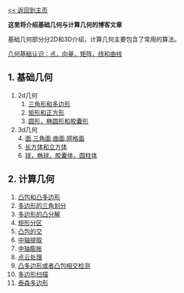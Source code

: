 [<< 返回到主页](../index.md)

**这里将介绍基础几何与计算几何的博客文章**  

基础几何部分分2D和3D介绍，计算几何主要包含了常用的算法。  

[几何基础认识：点，向量，矩阵，线和曲线](base.md)   

## **1. 基础几何**  

1. 2d几何  
    1. [三角形和多边形](2d/2d_polygon.md)  
    2. [矩形和正方形](2d/2d_rectangle.md)  
    3. [圆形，椭圆形和胶囊形](2d/2d_circle.md)  
2. 3d几何  
    4. [面,三角面,曲面,网格面](3d/3d_plane.md)  
    5. [长方体和立方体](3d/3d_cube.md)  
    6. [球，椭球，胶囊体，圆柱体](3d/3d_volume.md)  

## **2. 计算几何**  

1. [凸包和凸多边形](cg/convex_hull.md)    
2. [多边形的三角划分](cg/polygon_triangular.md)    
3. [多边形的凸分解](cg/polygon_convex.md)    
4. [矩形分区](cg/rectangle_partition.md)    
5. [凸包的交](cg/convex_intersect.md)    
6. [中轴提取](cg/center_axis_deflate.md)    
7. [中轴膨胀](cg/center_axis_inflate.md)    
8. [点云处理](cg/point_cloud.md)    
9. [凸多边形或者凸包相交检测](cg/gjk_epa.md)  
10. [多边形扫描](cg/polygon_raster.md)   
11. [泰森多边形](cg/voronoi.md)    
